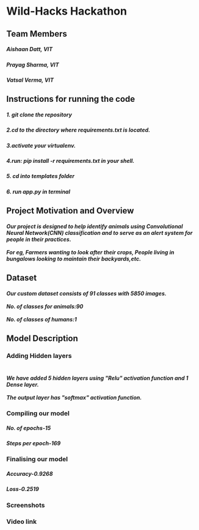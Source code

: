 # Wild-Hacks Hackathon

## Team Members
##### Aishaan Datt, VIT
##### Prayag Sharma, VIT
##### Vatsal Verma, VIT

## Instructions for running the code
##### 1. git clone the repository
##### 2.cd to the directory where requirements.txt is located.
##### 3.activate your virtualenv.
##### 4.run: pip install -r requirements.txt in your shell.
##### 5. cd into templates folder
##### 6. run app.py in terminal

## Project Motivation and Overview
##### Our project is designed to help identify animals using Convolutional Neural Network(CNN) classification and to serve as an alert system for people in their practices.<br></br>For eg, Farmers wanting to look after their crops, People living in bungalows looking to maintain their backyards,etc.

## Dataset
##### Our custom dataset consists of 91 classes with 5850 images.<br></br>No. of classes for animals:90<br></br> No. of classes of humans:1

## Model Description
### Adding Hidden layers<br></br>
##### We have added 5 hidden layers using "Relu" activation function and 1 Dense layer.<br></br>The output layer has "softmax" activation function.
### Compiling our model
##### No. of epochs-15
##### Steps per epoch-169
### Finalising our model
##### Accuracy-0.9268
##### Loss-0.2519
### Screenshots
### Video link
